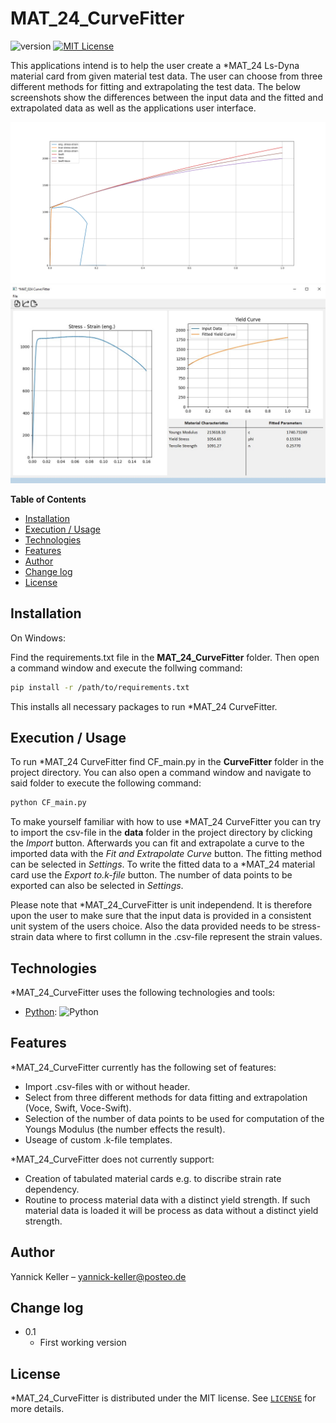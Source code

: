 # MAT_24_CurveFitter

![version](https://img.shields.io/badge/version-0.1-blue)
[![MIT License](https://img.shields.io/badge/License-MIT-green.svg)](https://choosealicense.com/licenses/mit/)

This applications intend is to help the user create a *MAT_24 Ls-Dyna material card from given material test data.
The user can choose from three different methods for fitting and extrapolating the test data.
The below screenshots show the differences between the input data and the fitted and extrapolated data as well as the applications user interface.

![extrapolations](docs\Example_Material_Curves.svg)
![interface](docs\User_Interface.jpg)

**Table of Contents**

- [Installation](#installation)
- [Execution / Usage](#execution--usage)
- [Technologies](#technologies)
- [Features](#features)
- [Author](#author)
- [Change log](#change-log)
- [License](#license)

## Installation

On Windows:

Find the requirements.txt file in the **MAT_24_CurveFitter** folder. Then open a command window and execute the follwing command:
```sh
pip install -r /path/to/requirements.txt
```
This installs all necessary packages to run *MAT_24 CurveFitter.

## Execution / Usage

To run *MAT_24 CurveFitter find CF_main.py in the **CurveFitter** folder in the project directory. You can also open a command window and navigate to said folder to execute the following command:

```sh
python CF_main.py
```

To make yourself familiar with how to use *MAT_24 CurveFitter you can try to import the csv-file in the **data** folder in the project directory by clicking the *Import* button.
Afterwards you can fit and extrapolate a curve to the imported data with the *Fit and Extrapolate Curve* button. The fitting method can be selected in *Settings*. To write the fitted data to a *MAT_24 material card use the *Export to.k-file* button. The number of data points to be exported can also be selected in *Settings*.

Please note that *MAT_24_CurveFitter is unit independend. It is therefore upon the user to make sure that the input data is provided in a consistent unit system of the users choice. Also the data provided needs to be stress-strain data where to first collumn in the .csv-file represent the strain values.

## Technologies

*MAT_24_CurveFitter uses the following technologies and tools:

- [Python](https://www.python.org/): ![Python](https://img.shields.io/badge/python-3670A0?style=for-the-badge&logo=python&logoColor=ffdd54)

## Features

*MAT_24_CurveFitter currently has the following set of features:

- Import .csv-files with or without header.
- Select from three different methods for data fitting and extrapolation (Voce, Swift, Voce-Swift).
- Selection of the number of data points to be used for computation of the Youngs Modulus (the number effects the result).
- Useage of custom .k-file templates.

*MAT_24_CurveFitter does not currently support:

- Creation of tabulated material cards e.g. to discribe strain rate dependency.
- Routine to process material data with a distinct yield strength. If such material data is loaded it will be process as data without a distinct yield strength.

## Author

Yannick Keller – yannick-keller@posteo.de

## Change log

- 0.1
    - First working version

## License

*MAT_24_CurveFitter is distributed under the MIT license. See [`LICENSE`](LICENSE.md) for more details.
